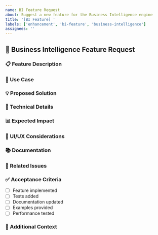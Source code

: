 ```yaml
---
name: BI Feature Request
about: Suggest a new feature for the Business Intelligence engine
title: '[BI Feature] '
labels: ['enhancement', 'bi-feature', 'business-intelligence']
assignees: ''
---
```


## 🎯 Business Intelligence Feature Request

### 📋 Feature Description
<!-- Describe the BI feature you'd like to see -->

### 🎯 Use Case
<!-- How would this BI feature help you? What problem does it solve? -->

### 💡 Proposed Solution
<!-- Describe your proposed solution for this BI feature -->

### 🔧 Technical Details
<!-- Any technical considerations for implementing this BI feature -->

### 📊 Expected Impact
<!-- How would this BI feature improve the overall Business Intelligence capabilities? -->

### 🎨 UI/UX Considerations
<!-- If this involves UI changes, describe the desired user experience -->

### 📚 Documentation
<!-- Would this BI feature need new documentation or examples? -->

### 🔗 Related Issues
<!-- Link any related issues or discussions -->

### ✅ Acceptance Criteria
<!-- List the criteria that would make this BI feature complete -->

- [ ] Feature implemented
- [ ] Tests added
- [ ] Documentation updated
- [ ] Examples provided
- [ ] Performance tested

### 📝 Additional Context
<!-- Add any other context, screenshots, or examples about the BI feature request --> 